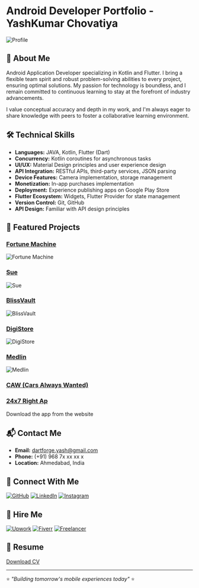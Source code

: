# Android Developer Portfolio - YashKumar Chovatiya

![Profile](assets/icons/profile.webp)

## 👋 About Me

Android Application Developer specializing in Kotlin and Flutter. I bring a flexible team spirit and robust problem-solving abilities to every project, ensuring optimal solutions. My passion for technology is boundless, and I remain committed to continuous learning to stay at the forefront of industry advancements.

I value conceptual accuracy and depth in my work, and I'm always eager to share knowledge with peers to foster a collaborative learning environment.

## 🛠️ Technical Skills

- **Languages:** JAVA, Kotlin, Flutter (Dart)
- **Concurrency:** Kotlin coroutines for asynchronous tasks
- **UI/UX:** Material Design principles and user experience design
- **API Integration:** RESTful APIs, third-party services, JSON parsing
- **Device Features:** Camera implementation, storage management
- **Monetization:** In-app purchases implementation
- **Deployment:** Experience publishing apps on Google Play Store
- **Flutter Ecosystem:** Widgets, Flutter Provider for state management
- **Version Control:** Git, GitHub
- **API Design:** Familiar with API design principles

## 📱 Featured Projects

### [Fortune Machine](https://play.google.com/store/apps/details?id=com.fortune.machine)
![Fortune Machine](assets/icons/tenderDetail.webp)

### [Sue](https://play.google.com/store/apps/details?id=com.client.lawyer)
![Sue](assets/icons/sewabharti.webp)

### [BlissVault](https://play.google.com/store/apps/details?id=com.blissvault.app)
![BlissVault](assets/icons/workout.webp)

### [DigiStore](https://play.google.com/store/apps/details?id=com.digirooar.digistore)
![DigiStore](assets/icons/weather_info.webp)

### [Medlin](https://play.google.com/store/apps/details?id=com.app.medlin)
![Medlin](assets/icons/weldingWorksA.webp)

### [CAW (Cars Always Wanted)](https://play.google.com/store/apps/details?id=com.caw)

### [24x7 Right Ap](https://rightway.world/)
Download the app from the website

## 📬 Contact Me

- **Email:** [dartforge.yash@gmail.com](mailto:dartforge.yash@gmail.com)
- **Phone:** (+91) 968 7x xx xx x
- **Location:** Ahmedabad, India

## 🔗 Connect With Me

[![GitHub](https://img.shields.io/badge/GitHub-100000?style=for-the-badge&logo=github&logoColor=white)](https://github.com/dartforgeyash)
[![LinkedIn](https://img.shields.io/badge/LinkedIn-0077B5?style=for-the-badge&logo=linkedin&logoColor=white)](https://www.linkedin.com/in/yashkumar-chovatiya)
[![Instagram](https://img.shields.io/badge/Instagram-E4405F?style=for-the-badge&logo=instagram&logoColor=white)](https://www.instagram.com/dartforgeyash)

## 💼 Hire Me

[![Upwork](https://img.shields.io/badge/Upwork-6FDA44?style=for-the-badge&logo=Upwork&logoColor=white)](https://www.upwork.com/freelancers/~011181d90cf461105a)
[![Fiverr](https://img.shields.io/badge/fiverr-1DBF73?style=for-the-badge&logo=fiverr&logoColor=white)](https://www.fiverr.com/)
[![Freelancer](https://img.shields.io/badge/Freelancer-29B2FE?style=for-the-badge&logo=Freelancer&logoColor=white)](https://www.freelancer.com/u/pAnchal1234mohit)

## 📄 Resume

[Download CV](https://drive.google.com/file/d/1G41s_M9zv1vzUjUxOFmh6PStD3cjEN1W/view?usp=sharing)

---

⭐ *"Building tomorrow's mobile experiences today"* ⭐
